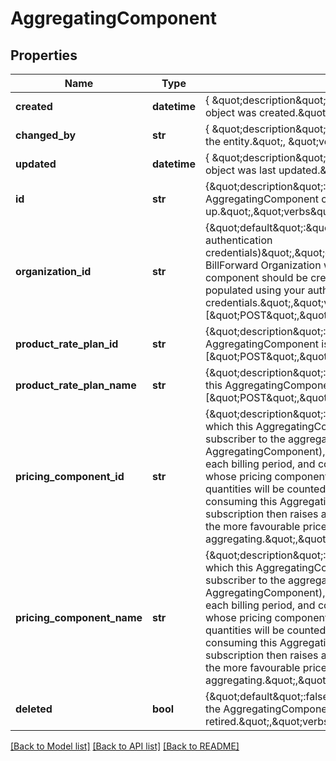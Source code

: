 # AggregatingComponent

## Properties
Name | Type | Description | Notes
------------ | ------------- | ------------- | -------------
**created** | **datetime** | { \&quot;description\&quot; : \&quot;The UTC DateTime when the object was created.\&quot;, \&quot;verbs\&quot;:[] } | [optional] 
**changed_by** | **str** | { \&quot;description\&quot; : \&quot;ID of the user who last updated the entity.\&quot;, \&quot;verbs\&quot;:[] } | [optional] 
**updated** | **datetime** | { \&quot;description\&quot; : \&quot;The UTC DateTime when the object was last updated.\&quot;, \&quot;verbs\&quot;:[] } | [optional] 
**id** | **str** | {\&quot;description\&quot;:\&quot;Unique ID by which the AggregatingComponent can be looked up.\&quot;,\&quot;verbs\&quot;:[\&quot;GET\&quot;]} | [optional] 
**organization_id** | **str** | {\&quot;default\&quot;:\&quot;(Auto-populated using your authentication credentials)\&quot;,\&quot;description\&quot;:\&quot;ID of the BillForward Organization within which the requested pricing component should be created. If omitted: this will be auto-populated using your authentication credentials.\&quot;,\&quot;verbs\&quot;:[\&quot;POST\&quot;,\&quot;GET\&quot;]} | [optional] 
**product_rate_plan_id** | **str** | {\&quot;description\&quot;:\&quot;ID of the rate plan upon which this AggregatingComponent is defined.\&quot;,\&quot;verbs\&quot;:[\&quot;POST\&quot;,\&quot;GET\&quot;]} | [optional] 
**product_rate_plan_name** | **str** | {\&quot;description\&quot;:\&quot;Name of the rate plan upon which this AggregatingComponent is defined.\&quot;,\&quot;verbs\&quot;:[\&quot;POST\&quot;,\&quot;GET\&quot;]} | [optional] 
**pricing_component_id** | **str** | {\&quot;description\&quot;:\&quot;ID of the pricing component to which this AggregatingComponent&#39;s aggregation applies. The subscriber to the aggregating rate plan (which contains this AggregatingComponent), will consult its children at the end of each billing period, and collect from those children all charges whose pricing component matches this ID. Those charges&#39; quantities will be counted, and used when calculating the price of consuming this AggregatingComponent. The aggregating subscription then raises a discount charge &amp;mdash; to account for the more favourable price tiering that emerges when aggregating.\&quot;,\&quot;verbs\&quot;:[\&quot;POST\&quot;]} | 
**pricing_component_name** | **str** | {\&quot;description\&quot;:\&quot;Name of the pricing component to which this AggregatingComponent&#39;s aggregation applies. The subscriber to the aggregating rate plan (which contains this AggregatingComponent), will consult its children at the end of each billing period, and collect from those children all charges whose pricing component matches this ID. Those charges&#39; quantities will be counted, and used when calculating the price of consuming this AggregatingComponent. The aggregating subscription then raises a discount charge &amp;mdash; to account for the more favourable price tiering that emerges when aggregating.\&quot;,\&quot;verbs\&quot;:[\&quot;POST\&quot;]} | 
**deleted** | **bool** | {\&quot;default\&quot;:false,\&quot;description\&quot;:\&quot;Whether the AggregatingComponent has been retired.\&quot;,\&quot;verbs\&quot;:[\&quot;GET\&quot;]} | [optional] [default to False]

[[Back to Model list]](../README.md#documentation-for-models) [[Back to API list]](../README.md#documentation-for-api-endpoints) [[Back to README]](../README.md)


